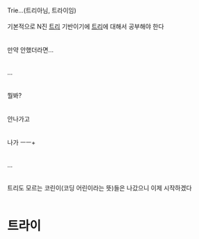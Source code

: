 <br><br>
Trie...(트리아님, 트라이임)
<br><br>
기본적으로 N진 [트리](tree.md) 기반이기에 [트리](tree.md)에 대해서 공부해야 한다
<br><br><br>
만약 안했더라면...
<br><br><br>
...
<br><br><br>
뭘봐?
<br><br><br>
안나가고
<br><br><br>
나가 ㅡㅡ+
<br><br><br>
...
<br><br><br>
트리도 모르는 코린이(코딩 어린이라는 뜻)들은 나갔으니 이제 시작하겠다
<br><br>

# 트라이


